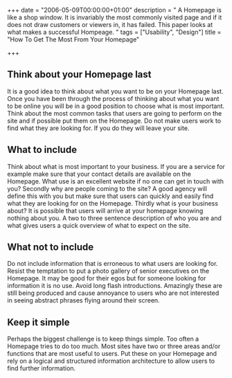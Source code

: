 +++
date = "2006-05-09T00:00:00+01:00"
description = " A Homepage is like a shop window. It is invariably the most commonly visited page and if it does not draw customers or viewers in, it has failed. This paper looks at what makes a successful Hompeage. "
tags = ["Usability", "Design"]
title = "How To Get The Most From Your Homepage"

+++

## Think about your Homepage last

It is a good idea to think about what you want to be on your Homepage last. Once you have been through the process of thinking about what you want to be online you will be in a good position to choose what is most important. Think about the most common tasks that users are going to perform on the site and if possible put them on the Homepage. Do not make users work to find what they are looking for. If you do they will leave your site. 

## What to include

Think about what is most important to your business. If you are a service for example make sure that your contact details are available on the Homepage. What use is an excellent website if no one can get in touch with you? Secondly why are people coming to the site? A good agency will define this with you but make sure that users can quickly and easily find what they are looking for on the Homepage. Thirdly what is your business about? It is possible that users will arrive at your homepage knowing nothing about you. A two to three sentence description of who you are and what gives users a quick overview of what to expect on the site. 

## What not to include

Do not include information that is erroneous to what users are looking for. Resist the temptation to put a photo gallery of senior executives on the Homepage. It may be good for their egos but for someone looking for information it is no use. Avoid long flash introductions. Amazingly these are still being produced and cause annoyance to users who are not interested in seeing abstract phrases flying around their screen. 

## Keep it simple

Perhaps the biggest challenge is to keep things simple. Too often a Homepage tries to do too much. Most sites have two or three areas and/or functions that are most useful to users. Put these on your Homepage and rely on a logical and structured information architecture to allow users to find further information.
